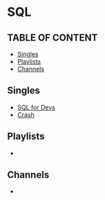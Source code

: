 # SQL

## TABLE OF CONTENT
- [Singles](#Singles)
- [Playlists](#Playlists)
- [Channels](#Channels)

## Singles
- [SQL for Devs](https://www.youtube.com/watch?v=KBDSJU3cGkc)
- [Crash](https://youtube.com/watch?v=nWeW3sCmD2k)
  
## Playlists
-

## Channels
- 
